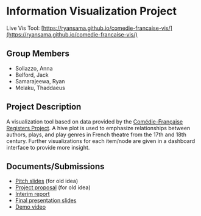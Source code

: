 # Information Visualization Project

Live Vis Tool: [https://ryansama.github.io/comedie-francaise-vis/](https://ryansama.github.io/comedie-francaise-vis/) 

## Group Members
- Sollazzo, Anna
- Belford, Jack
- Samarajeewa, Ryan
- Melaku, Thaddaeus

## Project Description
A visualization tool based on data provided by the [Comédie-Française Registers Project](http://cfregisters.org/). A hive plot is used to emphasize relationships between authors, plays, and play genres in French theatre from the 17th and 18th century. Further visualizations for each item/node are given in a dashboard interface to provide more insight. 

## Documents/Submissions
* [Pitch slides](pitch_slides.pdf) (for old idea)
* [Project proposal](proposal.md) (for old idea)
* [Interim report](interim_report.pdf)
* [Final presentation slides](final_presentation_slides.pdf)
* [Demo video](https://drive.google.com/file/d/1yhouVW1MtJnriU4Zj86ZvJurHt6cgTs5/view?usp=sharing)
